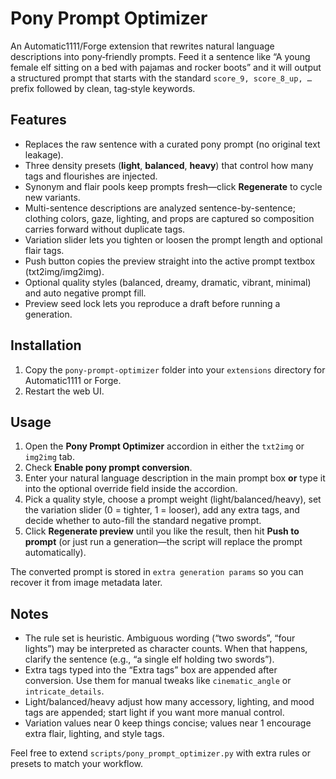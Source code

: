 # Pony Prompt Optimizer

An Automatic1111/Forge extension that rewrites natural language descriptions into pony‑friendly prompts. Feed it a sentence like “A young female elf sitting on a bed with pajamas and rocker boots” and it will output a structured prompt that starts with the standard `score_9, score_8_up, …` prefix followed by clean, tag‑style keywords.

## Features

- Replaces the raw sentence with a curated pony prompt (no original text leakage).
- Three density presets (**light**, **balanced**, **heavy**) that control how many tags and flourishes are injected.
- Synonym and flair pools keep prompts fresh—click **Regenerate** to cycle new variants.
- Multi-sentence descriptions are analyzed sentence-by-sentence; clothing colors, gaze, lighting, and props are captured so composition carries forward without duplicate tags.
- Variation slider lets you tighten or loosen the prompt length and optional flair tags.
- Push button copies the preview straight into the active prompt textbox (txt2img/img2img).
- Optional quality styles (balanced, dreamy, dramatic, vibrant, minimal) and auto negative prompt fill.
- Preview seed lock lets you reproduce a draft before running a generation.

## Installation

1. Copy the `pony-prompt-optimizer` folder into your `extensions` directory for Automatic1111 or Forge.
2. Restart the web UI.

## Usage

1. Open the **Pony Prompt Optimizer** accordion in either the `txt2img` or `img2img` tab.
2. Check **Enable pony prompt conversion**.
3. Enter your natural language description in the main prompt box **or** type it into the optional override field inside the accordion.
4. Pick a quality style, choose a prompt weight (light/balanced/heavy), set the variation slider (0 = tighter, 1 = looser), add any extra tags, and decide whether to auto-fill the standard negative prompt.
5. Click **Regenerate preview** until you like the result, then hit **Push to prompt** (or just run a generation—the script will replace the prompt automatically).

The converted prompt is stored in `extra generation params` so you can recover it from image metadata later.

## Notes

- The rule set is heuristic. Ambiguous wording (“two swords”, “four lights”) may be interpreted as character counts. When that happens, clarify the sentence (e.g., “a single elf holding two swords”).  
- Extra tags typed into the “Extra tags” box are appended after conversion. Use them for manual tweaks like `cinematic_angle` or `intricate_details`.
- Light/balanced/heavy adjust how many accessory, lighting, and mood tags are appended; start light if you want more manual control.
- Variation values near 0 keep things concise; values near 1 encourage extra flair, lighting, and style tags.

Feel free to extend `scripts/pony_prompt_optimizer.py` with extra rules or presets to match your workflow.
